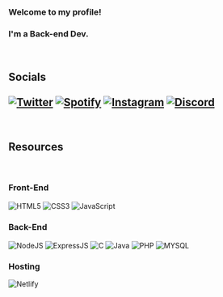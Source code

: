 
### Welcome to my profile! 
### I'm a Back-end Dev.

<br>

## Socials <br><br>[![Twitter](https://img.shields.io/badge/Twitter-1DA1F2?style=for-the-badge&logo=twitter&logoColor=white)]([https://twitter.com/therealpaoziih](https://twitter.com/mockjk_)) [![Spotify](https://img.shields.io/badge/Spotify-1ED760?&style=for-the-badge&logo=spotify&logoColor=white)](https://open.spotify.com/user/313vaz6xguch3krd32ob2s5nexs4) [![Instagram](https://img.shields.io/badge/Instagram-E4405F?style=for-the-badge&logo=instagram&logoColor=white)](https://www.instagram.com/mockjk/) [![Discord](https://img.shields.io/badge/Discord-7289DA?style=for-the-badge&logo=discord&logoColor=white)](https://discordlookup.com/user/1021553477610127472)

<br>

## Resources
<br>

<h3>Front-End</h3>

<div>
    <img align="center" alt="HTML5" src="https://img.shields.io/badge/HTML5-E34F26?style=for-the-badge&logo=html5&logoColor=white">
    <img align="center" alt="CSS3" src="https://img.shields.io/badge/CSS3-1572B6?style=for-the-badge&logo=css3&logoColor=white">
    <img align="center" alt="JavaScript" src="https://img.shields.io/badge/JavaScript-F7DF1E?style=for-the-badge&logo=javascript&logoColor=black">
</div>

<h3> Back-End </h3>

<div>
    <img align="center" alt="NodeJS" src="https://img.shields.io/badge/Node.js-43853D?style=for-the-badge&logo=node.js&logoColor=white">
    <img align="center" alt="ExpressJS" src="https://img.shields.io/badge/Express.js-404D59?style=for-the-badge">
    <img align="center" alt="C" src="https://img.shields.io/badge/C-00599C?style=for-the-badge&logo=c&logoColor=white">
    <img align="center" alt="Java" src="https://img.shields.io/badge/Java-ED8B00?style=for-the-badge&logo=openjdk&logoColor=white">
    <img align="center" alt="PHP" src="https://img.shields.io/badge/PHP-777BB4?style=for-the-badge&logo=php&logoColor=white">
    <img align="center" alt="MYSQL" src="https://img.shields.io/badge/MySQL-005C84?style=for-the-badge&logo=mysql&logoColor=white">

</div>

<h3>Hosting</h3>

<div>
    <img align="center" alt="Netlify" src="https://img.shields.io/badge/Netlify-00C7B7?style=for-the-badge&logo=netlify&logoColor=white">
</div>
